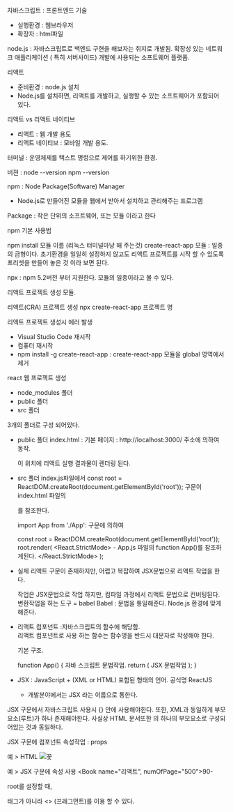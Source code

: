 자바스크립트 : 프론트엔드 기술
- 실행환경 : 웹브라우저
- 확장자 : html파일

node.js : 자바스크립트로 백엔드 구현을 해보자는 취지로 개발됨.
확장성 있는 네트워크 애플리케이션 ( 특히 서버사이드) 개발에 사용되는 소프트웨어 플랫폼.

리액트
- 준비환경 : node.js 설치
- Node.js를 설치하면, 리액트를 개발하고, 실행할 수 있는 소프트웨어가 포함되어 있다.


리액트 vs 리액트 네이티브
- 리액트 : 웹 개발 용도
- 리액트 네이티브 : 모바일 개발 용도.

터미널 : 운영체제를 택스트 명렁으로 제어를 하기위한 환경.

버젼 : 
  node --version
  npm --version

npm : Node Package(Software) Manager
  - Node.js로 만들어진 모듈을 웹에서 받아서 설치하고 관리해주는 프로그램

  
Package : 작은 단위의 소프트웨어, 또는 모듈 이라고 한다


npm 기본 사용법
  
  npm install 모듈 이름 (리눅스 터미널마냥 해 주는것)
  create-react-app 모듈
  : 일종의 금형이다. 초기환경을 일일히 설정하지 않고도 리액트 프로젝트를 시작 할 수 있도록
  프리셋을 만들어 놓은 것 이라 보면 된다.

npx : npm 5.2버전 부터 지원한다. 모듈의 일종이라고 볼 수 있다.

  리액트 프로젝트 생성 모듈.

  리액트(CRA) 프로젝트 생성
  npx create-react-app  프로젝트 명

  리액트 프로젝트 생성시 에러 발생
  - Visual Studio Code 재시작
  - 컴퓨터 재시작
  - npm install -g create-react-app : create-react-app 모듈을 global 영역에서 제거

react 웹 프로젝트 생성
 -  node_modules 폴더
  - public 폴더
  - src 폴더

3개의 폴더로 구성 되어있다.
 - public 폴더 
    index.html : 기본 페이지 : http://localhost:3000/ 주소에 의하여 동작.
      <div id="root"></div> 이 위치에 리액트 실행 결과물이 렌더링 된다.

- src  폴더
    index.js파일에서
    const root = ReactDOM.createRoot(document.getElementById('root'));
    구문이 index.html 파일의 <div id="root"></div>를 참조한다.

    import App from './App': 구문에 의하여

    const root = ReactDOM.createRoot(document.getElementById('root'));
    root.render(
    <React.StrictMode>
    <App /> - App.js 파일의 function App()를 참조하게된다. 
    </React.StrictMode>
    );

- 실제 리액트 구문이 존재하지만, 어렵고 복잡하여 JSX문법으로 리액트 작업을 한다.

  작업은 JSX문법으로 작업 하지만, 컴파일 과정에서 리액트 문법으로 컨버팅된다.
  변환작업을 하는 도구 = babel
  Babel : 문법을 통일해준다. Node.js 환경에 맞게 해준다.

- 리액트 컴포넌트 :자바스크립트의 함수에 해당함.  
  리액트 컴포넌트로 사용 하는 함수는 함수명을 반드시 대문자로 작성해야 한다.

  기본 구조.

  function App() {
    자바 스크립트 문법작업.
    return (
      JSX 문법작업
    );
  }

- JSX : JavaScript + (XML or HTML) 포함된 형태의 언어.
  공식명 ReactJS
  - 개발분야에서는 JSX 라는 이름으로 통한다.

JSX 구문에서 자바스크립트 사용시 {} 안에 사용해야한다.
또한, XML과 동일하게 부모 요소(루트)가 하나 존재해야한다. 사실상 HTML 문서또한 <html></html>의 
하나의 부모요소로 구성되어있는 것과 동일하다. 

JSX 구문에 컴포넌트 속성작업 : props 

  예 > HTML
    <img src="test.gif" title="꽃">

  예 > JSX 구문에 속성 사용
    <Book name="리액트", numOfPage="500"></Book>90-

  root를 설정할 때,
  <div>태그가 아니라 <> </> (프래그먼트)를 이용 할 수 있다.